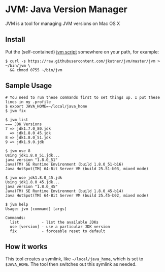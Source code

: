 # JVM: Java Version Manager

JVM is a tool for managing JVM versions on Mac OS X

## Install

Put the (self-contained) [jvm script](https://raw.githubusercontent.com/jkutner/jvm/master/jvm)
somewhere on your path, for example:

```
$ curl -s https://raw.githubusercontent.com/jkutner/jvm/master/jvm > ~/bin/jvm \
  && chmod 0755 ~/bin/jvm
```

## Sample Usage

```sh-session
# You need to run these commands first to set things up. I put these lines in my .profile
$ export JAVA_HOME=~/local/java_home
$ jvm fix

$ jvm list
=== JDK Versions
7 => jdk1.7.0_80.jdk
  => jdk1.8.0_45.jdk
8 => jdk1.8.0_51.jdk
9 => jdk1.9.0.jdk

$ jvm use 8
Using jdk1.8.0_51.jdk...
java version "1.8.0_51"
Java(TM) SE Runtime Environment (build 1.8.0_51-b16)
Java HotSpot(TM) 64-Bit Server VM (build 25.51-b03, mixed mode)

$ jvm use jdk1.8.0_45.jdk
Using jdk1.8.0_45.jdk...
java version "1.8.0_45"
Java(TM) SE Runtime Environment (build 1.8.0_45-b14)
Java HotSpot(TM) 64-Bit Server VM (build 25.45-b02, mixed mode)

$ jvm help
Usage: jvm [command] [args]

Commands:
  list          - list the available JDKs
  use [version] - use a particular JDK version
  fix           - forceable reset to default
```

## How it works

This tool creates a symlink, like `~/local/java_home`, which is set to `$JAVA_HOME`.
The tool then switches out this symlink as needed.
